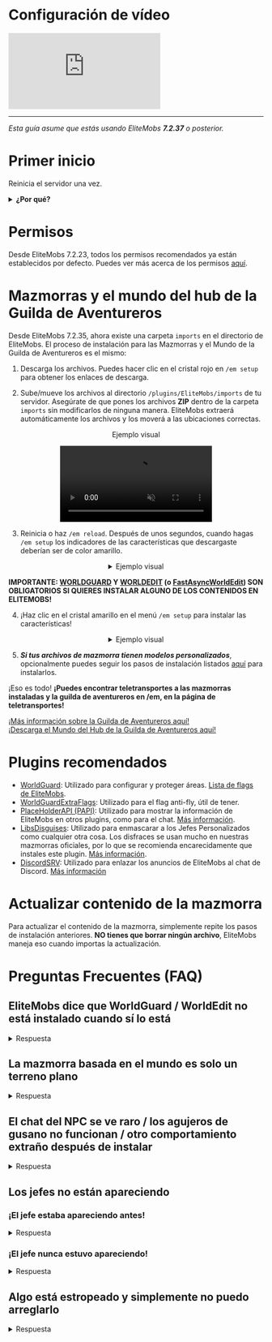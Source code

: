 # Configuración de vídeo

<div class="outer-container">
<div class="iframe-container">
  <iframe class="video-iframe" src="https://www.youtube.com/embed/boRg2X4qhw4?si=2aRLV_j9UzNz_VO0" title="Reproductor de vídeo de YouTube" frameborder="0" allow="accelerometer; autoplay; clipboard-write; encrypted-media; gyroscope; picture-in-picture; web-share" allowfullscreen></iframe>
</div>
</div>

***


*Esta guía asume que estás usando EliteMobs ***7.2.37*** o posterior.*

# Primer inicio

Reinicia el servidor una vez.

<details>

<summary><b>¿Por qué?</b></summary>

EliteMobs incrementa la salud máxima de tu archivo de configuración spigot.yml la primera vez que se inicia el servidor. Esto es para que los mobs Elite puedan tener más de 2000 de salud. No altera la salud de ningún otro mob, por lo que no cambia los mobs de vanilla o del plugin.

Este cambio requiere un reinicio del servidor para que realmente funcione.

</details>

# Permisos

Desde EliteMobs 7.2.23, todos los permisos recomendados ya están establecidos por defecto. Puedes ver más acerca de los permisos [aquí]($language$/elitemobs/permissions_and_commands.md).

# Mazmorras y el mundo del hub de la Guilda de Aventureros

Desde EliteMobs 7.2.35, ahora existe una carpeta `imports` en el directorio de EliteMobs. El proceso de instalación para las Mazmorras y el Mundo de la Guilda de Aventureros es el mismo:

1) Descarga los archivos. Puedes hacer clic en el cristal rojo en `/em setup` para obtener los enlaces de descarga.

2) Sube/mueve los archivos al directorio `/plugins/EliteMobs/imports` de tu servidor. Asegúrate de que pones los archivos **ZIP** dentro de la carpeta `imports` sin modificarlos de ninguna manera. EliteMobs extraerá automáticamente los archivos y los moverá a las ubicaciones correctas.

<div align="center">

<detalles>

<resumen>Ejemplo visual</resumen>

<video autoplay loop muted controls>
  <source src="../../../img/wiki/setup_import.webm" type="video/webm">
  Tu navegador no soporta la etiqueta de video.
</video>

</details>

</div>

3) Reinicia o haz `/em reload`. Después de unos segundos, cuando hagas `/em setup` los indicadores de las características que descargaste deberían ser de color amarillo.

<div align="center">

<details>

<summary>Ejemplo visual</summary>

<video autoplay loop muted controls>
  <source src="../../../img/wiki/setup_reload.webm" type="video/webm">
  Tu navegador no soporta la etiqueta de video.
</video>

</details>

</div>

**IMPORTANTE: [WORLDGUARD](https://dev.bukkit.org/projects/worldguard) Y [WORLDEDIT](https://dev.bukkit.org/projects/worldedit) (o [FastAsyncWorldEdit](https://www.spigotmc.org/resources/fastasyncworldedit.13932/)) SON OBLIGATORIOS SI QUIERES INSTALAR ALGUNO DE LOS CONTENIDOS EN ELITEMOBS!**

4) ¡Haz clic en el cristal amarillo en el menú `/em setup` para instalar las características!

<div align="center">

<details>

<summary>Ejemplo visual</summary>


<video autoplay loop muted controls>
  <source src="../../../img/wiki/setup_install.webm" type="video/webm">
  Tu navegador no soporta la etiqueta de video.
</video>

</details>

</div>

5) ***Si tus archivos de mazmorra tienen modelos personalizados***, opcionalmente puedes seguir los pasos de instalación listados [aquí]($language$/elitemobs/custom_models.md&section=importing-custom-models-from-dungeons) para instalarlos.

¡Eso es todo! **¡Puedes encontrar teletransportes a las mazmorras instaladas y la guilda de aventureros en /em, en la página de teletransportes!**

[¡Más información sobre la Guilda de Aventureros aquí!]($language$/elitemobs/adventurers_guild_world.md)
<br>[¡Descarga el Mundo del Hub de la Guilda de Aventureros aquí!](https://magmaguy.itch.io/elitemobs-the-adventurers-guild)

# Plugins recomendados

- [WorldGuard](https://dev.bukkit.org/projects/worldguard): Utilizado para configurar y proteger áreas. [Lista de flags de EliteMobs]($language$/elitemobs/worldguard_flags.md).
- [WorldGuardExtraFlags](https://www.spigotmc.org/resources/worldguard-extra-flags.4823/): Utilizado para el flag anti-fly, útil de tener.
- [PlaceHolderAPI (PAPI)](https://www.spigotmc.org/resources/placeholderapi.6245/): Utilizado para mostrar la información de EliteMobs en otros plugins, como para el chat. [Más información]($language$/elitemobs/placeholders.md).
- [LibsDisguises](https://www.spigotmc.org/resources/libs-disguises-free.81/): Utilizado para enmascarar a los Jefes Personalizados como cualquier otra cosa. Los disfraces se usan mucho en nuestras mazmorras oficiales, por lo que se recomienda encarecidamente que instales este plugin. [Más información]($language$/elitemobs/libsdisguises.md).
- [DiscordSRV]($language$/elitemobs/discordsrv.md): Utilizado para enlazar los anuncios de EliteMobs al chat de Discord. [Más información]($language$/elitemobs/discordsrv.md)

# Actualizar contenido de la mazmorra

Para actualizar el contenido de la mazmorra, simplemente repite los pasos de instalación anteriores. **NO tienes que borrar ningún archivo**, EliteMobs maneja eso cuando importas la actualización.

# Preguntas Frecuentes (FAQ)

## EliteMobs dice que WorldGuard / WorldEdit no está instalado cuando sí lo está

<details><summary>Respuesta</summary>

Esto significa al 100% que estás usando la versión incorrecta de WorldGuard / WorldEdit en tu servidor. [Puedes conseguir la versión correcta en la sección de arriba.]($language$/elitemobs/setup.md&section=recommended-plugins)

</details>

## La mazmorra basada en el mundo es solo un terreno plano

<details><summary>Respuesta</summary>

El 95% de las veces esto significa que no seguiste las instrucciones de configuración. Si descomprimiste cualquier archivo o cargaste cualquier mundo utilizando otros plugins, reinstala el contenido siguiendo los pasos listados arriba. No necesitas ningún otro plugin para cargar los mundos correctamente.

</details>

## El chat del NPC se ve raro / los agujeros de gusano no funcionan / otro comportamiento extraño después de instalar

<details>

<summary>Respuesta</summary>

Ejecuta el comando `/em reload` después de configurar una mazmorra para asegurarte de que todos los valores se inicialicen completamente. Un reinicio es aún mejor, pero no debería ser necesario.

</details>

## Los jefes no están apareciendo

### ¡El jefe estaba apareciendo antes!

<details>

<summary>Respuesta</summary>

Los jefes regionales tienen un tiempo de reaparición. Puedes verificar cuándo está programado que reaparezca el jefe yendo a su archivo de configuración y copiando los números después del `:` en la sección de ubicaciones de aparición.

Ejemplo:

```yml
spawnLocations:
- em_primis,1100.5,22.5,526.5,0.0,0.0:1643259941451
```

En este caso los números que buscas son `1643259941451`. Puedes usar [esta](https://www.unixtimestamp.com/index.php) página web para convertir eso a una fecha específica. Puedes borrar los números para forzar la reaparición del jefe, asegúrate de hacer `/em reload` después de borrarlos.

</details>

### ¡El jefe nunca estuvo apareciendo!

<details>

<summary>Respuesta</summary>

Comprueba las siguientes cosas:

- ¿Tú u otra persona mataron al jefe, o se escapó mediante la función de tiempo límite? El jefe puede estar reapareciendo. Comprueba los enfriamientos, la información sobre eso está en la sección de arriba.
- Ve si hay algún error en la consola, especialmente después de instalar la mazmorra o después de un `/em reload`. Los errores deberían decirte qué está mal.
- Comprueba si tu región está protegida por algún otro plugin que impida la aparición de mobs
- Comprueba la dificultad de tu mundo, los mobs no pueden aparecer en dificultad pacífica
- Comprueba las marcas de WorldGuard, ve si la aparición de mobs está configurada para permitir
- Comprueba si instalaste el contenido de la mazmorra sobre el área de aparición, eso está protegido por defecto
- Muy, muy raramente, el problema puede tener que ver con el día que tu servidor cree que es. Asegúrate de que la fecha de la máquina de tu servidor es correcta, de lo contrario, el mecanismo de reaparición podría causar algunos problemas.

</details>


## Algo está estropeado y simplemente no puedo arreglarlo

<details>

<summary>Respuesta</summary>

Esto suele suceder después de intentar y no lograr modificar correctamente los archivos de manera que EliteMobs no pudiera autorepararse. Si estás atascado y no puedes averiguar cómo repararlo a partir de los mensajes de la consola en el inicio / instalación de la mazmorra, lo mejor que puedes hacer es una instalación limpia de EliteMobs.

Haz una copia de seguridad de tu carpeta `~/plugins/EliteMobs/data` para conservar los datos del jugador, luego borra la carpeta `~/plugins/EliteMobs/`. Inicia tu servidor, apágalo, restaura los contenidos de tu carpeta de datos respaldada **mientras el servidor está desconectado** y luego vuelve a iniciarlo. Ahora puedes continuar instalando contenido de EliteMobs.

</details>